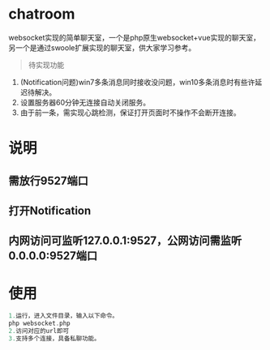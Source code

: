 # chatroom
websocket实现的简单聊天室，一个是php原生websocket+vue实现的聊天室，另一个是通过swoole扩展实现的聊天室，供大家学习参考。
> 待实现功能

1. (Notification问题)win7多条消息同时接收没问题，win10多条消息时有些许延迟待解决。
1. 设置服务器60分钟无连接自动关闭服务。
1. 由于前一条，需实现心跳检测，保证打开页面时不操作不会断开连接。

# 说明

## 需放行9527端口

## 打开Notification

## 内网访问可监听127.0.0.1:9527，公网访问需监听0.0.0.0:9527端口

# 使用

```php
1.运行，进入文件目录，输入以下命令。
php websocket.php
2.访问对应的url即可
3.支持多个连接，具备私聊功能。
```
